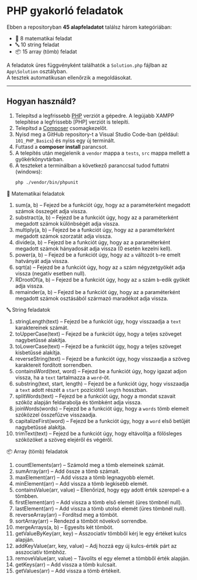 # PHP gyakorló feladatok

Ebben a repositoryban **45 alapfeladatot** találsz három kategóriában:  
- 🧮 8 matematikai feladat  
- 🔤 10 string feladat  
- 📦 15 array (tömb) feladat  

A feladatok üres függvényként találhatók a `Solution.php` fájlban az `App\Solution` osztályban.  
A tesztek automatikusan ellenőrzik a megoldásokat.

---

## Hogyan használd?

1. Telepítsd a legfrissebb [PHP](https://www.php.net/downloads.php) verziót a gépedre. A legújabb XAMPP telepítése a legfrissebb [PHP] verziót is telepíti.  
2. Telepítsd a [Composer](https://getcomposer.org/) csomagkezelőt.  
3. Nyisd meg a GitHub repository-t a Visual Studio Code-ban (például: `101_PHP_Basics`) és nyiss egy új terminált.  
4. Futtasd a **composer install** parancsot.  
5. A telepítés után megjelenik a `vendor` mappa a `tests`, `src` mappa mellett a gyökérkönyvtárban.  
6. A teszteket a terminálban a következő paranccsal tudod futtatni (windows):  
   ```bash
   php ./vendor/bin/phpunit

🧮 Matematikai feladatok

1. sum(a, b) – Fejezd be a funkciót úgy, hogy az a paraméterként megadott számok összegét adja vissza.  
2. substract(a, b) – Fejezd be a funkciót úgy, hogy az a paraméterként megadott számok különbségét adja vissza.  
3. multiply(a, b) – Fejezd be a funkciót úgy, hogy az a paraméterként megadott számok szorzatát adja vissza.  
4. divide(a, b) – Fejezd be a funkciót úgy, hogy az a paraméterként megadott számok hányadosát adja vissza (0 esetén kezelni kell).  
5. power(a, b) – Fejezd be a funkciót úgy, hogy az `a` változót `b`-re emelt hatványát adja vissza.  
6. sqrt(a) – Fejezd be a funkciót úgy, hogy az `a` szám négyzetgyökét adja vissza (negatív esetben null).  
7. RDrootOf(a, b) – Fejezd be a funkciót úgy, hogy az `a` szám `b`-edik gyökét adja vissza.  
8. remainder(a, b) – Fejezd be a funkciót úgy, hogy az a paraméterként megadott számok osztásából származó maradékot adja vissza.

🔤 String feladatok
1. stringLength(text) – Fejezd be a funkciót úgy, hogy visszaadja a `text` karaktereinek számát.  
2. toUpperCase(text) – Fejezd be a funkciót úgy, hogy a teljes szöveget nagybetűssé alakítja.  
3. toLowerCase(text) – Fejezd be a funkciót úgy, hogy a teljes szöveget kisbetűssé alakítja.  
4. reverseString(text) – Fejezd be a funkciót úgy, hogy visszaadja a szöveg karaktereit fordított sorrendben.  
5. containsWord(text, word) – Fejezd be a funkciót úgy, hogy igazat adjon vissza, ha a `text` tartalmazza a `word`-öt.  
6. substring(text, start, length) – Fejezd be a funkciót úgy, hogy visszaadja a `text` adott részét a `start` pozíciótól `length` hosszban.  
7. splitWords(text) – Fejezd be a funkciót úgy, hogy a mondat szavait szóköz alapján feldarabolja és tömbként adja vissza.  
8. joinWords(words) – Fejezd be a funkciót úgy, hogy a `words` tömb elemeit szóközzel összefűzve visszaadja.  
9. capitalizeFirst(word) – Fejezd be a funkciót úgy, hogy a `word` első betűjét nagybetűssé alakítja.  
10. trimText(text) – Fejezd be a funkciót úgy, hogy eltávolítja a fölösleges szóközöket a szöveg elejéről és végéről.  

📦 Array (tömb) feladatok
1. countElements(arr) – Számold meg a tömb elemeinek számát.  
2. sumArray(arr) – Add össze a tömb számait.  
3. maxElement(arr) – Add vissza a tömb legnagyobb elemét.  
4. minElement(arr) – Add vissza a tömb legkisebb elemét.  
5. containsValue(arr, value) – Ellenőrizd, hogy egy adott érték szerepel-e a tömbben.  
6. firstElement(arr) – Add vissza a tömb első elemét (üres tömbnél null).  
7. lastElement(arr) – Add vissza a tömb utolsó elemét (üres tömbnél null).  
8. reverseArray(arr) – Fordítsd meg a tömböt.  
9. sortArray(arr) – Rendezd a tömböt növekvő sorrendbe.  
10. mergeArrays(a, b) – Egyesíts két tömböt.  
11. getValueByKey(arr, key) – Asszociatív tömbből kérj le egy értéket kulcs alapján.  
12. addKeyValue(arr, key, value) – Adj hozzá egy új kulcs-érték párt az asszociatív tömbhöz.  
13. removeValue(arr, value) – Távolíts el egy elemet a tömbből érték alapján.  
14. getKeys(arr) – Add vissza a tömb kulcsait.  
15. getValues(arr) – Add vissza a tömb értékeit.  

